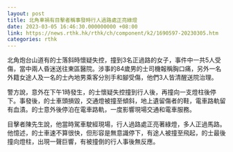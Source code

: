 ```yaml
---
layout: post
title: 北角車禍有目擊者稱事發時行人過路處正亮綠燈
date: 2023-03-05 16:46:30.000000000 +08:00
link: https://news.rthk.hk/rthk/ch/component/k2/1690597-20230305.htm
categories: rthk
---
```


北角炮台山道有的士落斜時懷疑失控，撞到3名正過路的女子，事件中一共5人受傷，當中兩人昏迷送往東區醫院。涉事的84歲男的士司機報稱胸口痛，另外一名外籍女途人及一名的士內地男乘客分別手和腳受傷，他們3人皆清醒送院治理。

警方說，意外在下午1時發生，的士懷疑失控撞到行人後，再撞向一支燈柱後停下。事發後，的士車頭損毀，交通燈被撞至傾斜，地上遺留傷者的鞋，電車路軌留有血漬。的士意外後停泊在電車路軌，一度影響現場交通和電車服務。

目擊者陳先生說，他當時駕車駛經現場，行人過路處正亮著綠燈，多人正過馬路。他憶述，的士車速不算很快，但形容是無意識停下，有途人被撞至飛起，的士最後撞向燈柱，出現一聲巨響，有被撞倒的行人事後無反應。
